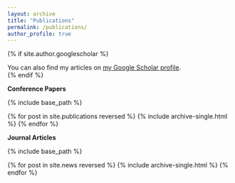 ```yaml
---
layout: archive
title: "Publications"
permalink: /publications/
author_profile: true
---
```



{% if site.author.googlescholar %}
  <div class="wordwrap">You can also find my articles on <a href="{{site.author.googlescholar}}">my Google Scholar profile</a>.</div>
{% endif %}
  
**Conference Papers**  
  
{% include base_path %}

{% for post in site.publications reversed %}
  {% include archive-single.html %}
{% endfor %}
  
**Journal Articles**
  

{% include base_path %}

{% for post in site.news reversed %}
  {% include archive-single.html %}
{% endfor %}
